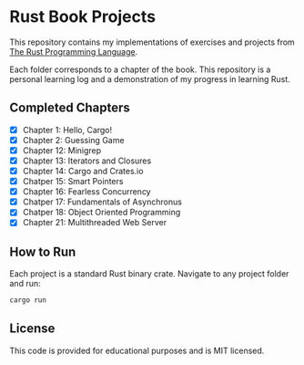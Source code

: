 # Rust Book Projects

This repository contains my implementations of exercises and projects from [The Rust Programming Language](https://doc.rust-lang.org/book/).

Each folder corresponds to a chapter of the book. This repository is a personal learning log and a demonstration of my progress in learning Rust.

## Completed Chapters

- [x] Chapter 1: Hello, Cargo!
- [x] Chapter 2: Guessing Game
- [x] Chapter 12: Minigrep
- [x] Chapter 13: Iterators and Closures 
- [x] Chapter 14: Cargo and Crates.io
- [x] Chatper 15: Smart Pointers
- [x] Chapter 16: Fearless Concurrency
- [x] Chatper 17: Fundamentals of Asynchronus
- [x] Chatper 18: Object Oriented Programming
- [x] Chapter 21: Multithreaded Web Server

## How to Run

Each project is a standard Rust binary crate. Navigate to any project folder and run:

```bash
cargo run
```

## License

This code is provided for educational purposes and is MIT licensed.
